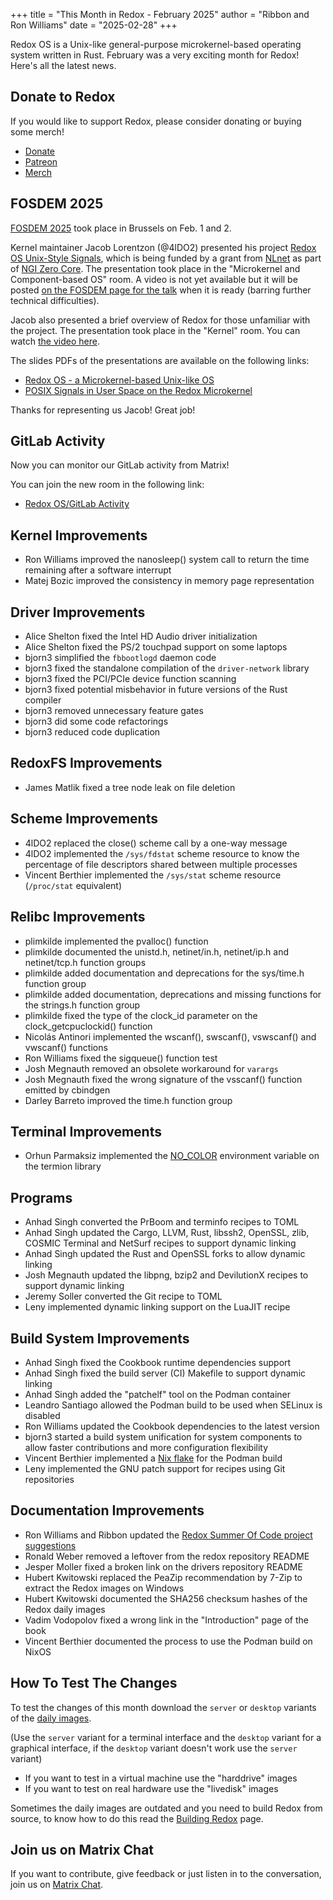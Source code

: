 +++
title = "This Month in Redox - February 2025"
author = "Ribbon and Ron Williams"
date = "2025-02-28"
+++

Redox OS is a Unix-like general-purpose microkernel-based operating system
written in Rust. February was a very exciting month for Redox! Here's all the latest news.

## Donate to Redox

If you would like to support Redox, please consider donating or buying some merch!

- [Donate](https://www.redox-os.org/donate/)
- [Patreon](https://www.patreon.com/redox_os)
- [Merch](https://redox-os.creator-spring.com/)

## FOSDEM 2025

[FOSDEM 2025](https://fosdem.org/2025/) took place in Brussels on Feb. 1 and 2.

Kernel maintainer Jacob Lorentzon (@4lDO2) presented his project [Redox OS Unix-Style Signals](https://nlnet.nl/project/RedoxOS-Signals/),
which is being funded by a grant from [NLnet](https://nlnet.nl/) as part of [NGI Zero Core](https://nlnet.nl/core/).
The presentation took place in the "Microkernel and Component-based OS" room.
A video is not yet available but it will be posted
[on the FOSDEM page for the talk](https://fosdem.org/2025/schedule/event/fosdem-2025-5670-posix-signals-in-user-space-on-the-redox-microkernel/)
when it is ready (barring further technical difficulties).

Jacob also presented a brief overview of Redox for those unfamiliar with the project.
The presentation took place in the "Kernel" room.
You can watch [the video here](https://fosdem.org/2025/schedule/event/fosdem-2025-5973-redox-os-a-microkernel-based-unix-like-os/).

The slides PDFs of the presentations are available on the following links:

- [Redox OS - a Microkernel-based Unix-like OS](https://fosdem.org/2025/events/attachments/fosdem-2025-5973-redox-os-a-microkernel-based-unix-like-os/slides/237675/redoxos-a_VThTapJ.pdf)
- [POSIX Signals in User Space on the Redox Microkernel](https://fosdem.org/2025/events/attachments/fosdem-2025-5670-posix-signals-in-user-space-on-the-redox-microkernel/slides/237172/posix-sig_whCJBqp.pdf)

Thanks for representing us Jacob! Great job!

## GitLab Activity

Now you can monitor our GitLab activity from Matrix!

You can join the new room in the following link:

- [Redox OS/GitLab Activity](https://matrix.to/#/#redox-gitlab-updates:matrix.org)

## Kernel Improvements

- Ron Williams improved the nanosleep() system call to return the time remaining after a software interrupt
- Matej Bozic improved the consistency in memory page representation

## Driver Improvements

- Alice Shelton fixed the Intel HD Audio driver initialization
- Alice Shelton fixed the PS/2 touchpad support on some laptops
- bjorn3 simplified the `fbbootlogd` daemon code
- bjorn3 fixed the standalone compilation of the `driver-network` library
- bjorn3 fixed the PCI/PCIe device function scanning
- bjorn3 fixed potential misbehavior in future versions of the Rust compiler
- bjorn3 removed unnecessary feature gates
- bjorn3 did some code refactorings
- bjorn3 reduced code duplication

## RedoxFS Improvements

- James Matlik fixed a tree node leak on file deletion

## Scheme Improvements

- 4lDO2 replaced the close() scheme call by a one-way message
- 4lDO2 implemented the `/sys/fdstat` scheme resource to know the percentage of file descriptors shared between multiple processes
- Vincent Berthier implemented the `/sys/stat` scheme resource (`/proc/stat` equivalent)

## Relibc Improvements

- plimkilde implemented the pvalloc() function
- plimkilde documented the unistd.h, netinet/in.h, netinet/ip.h and netinet/tcp.h function groups
- plimkilde added documentation and deprecations for the sys/time.h function group
- plimkilde added documentation, deprecations and missing functions for the strings.h function group
- plimkilde fixed the type of the clock_id parameter on the clock_getcpuclockid() function
- Nicolás Antinori implemented the wscanf(), swscanf(), vswscanf() and vwscanf() functions
- Ron Williams fixed the sigqueue() function test
- Josh Megnauth removed an obsolete workaround for `varargs`
- Josh Megnauth fixed the wrong signature of the vsscanf() function emitted by cbindgen
- Darley Barreto improved the time.h function group

## Terminal Improvements

- Orhun Parmaksiz implemented the [NO_COLOR](https://no-color.org/) environment variable on the termion library

## Programs

- Anhad Singh converted the PrBoom and terminfo recipes to TOML
- Anhad Singh updated the Cargo, LLVM, Rust, libssh2, OpenSSL, zlib, COSMIC Terminal and NetSurf recipes to support dynamic linking
- Anhad Singh updated the Rust and OpenSSL forks to allow dynamic linking
- Josh Megnauth updated the libpng, bzip2 and DevilutionX recipes to support dynamic linking
- Jeremy Soller converted the Git recipe to TOML
- Leny implemented dynamic linking support on the LuaJIT recipe

## Build System Improvements

- Anhad Singh fixed the Cookbook runtime dependencies support
- Anhad Singh fixed the build server (CI) Makefile to support dynamic linking
- Anhad Singh added the "patchelf" tool on the Podman container
- Leandro Santiago allowed the Podman build to be used when SELinux is disabled
- Ron Williams updated the Cookbook dependencies to the latest version
- bjorn3 started a build system unification for system components to allow faster contributions and more configuration flexibility
- Vincent Berthier implemented a [Nix flake](https://nixos.wiki/wiki/flakes) for the Podman build
- Leny implemented the GNU patch support for recipes using Git repositories

## Documentation Improvements

- Ron Williams and Ribbon updated the [Redox Summer Of Code project suggestions](https://www.redox-os.org/rsoc-project-suggestions)
- Ronald Weber removed a leftover from the redox repository README
- Jesper Moller fixed a broken link on the drivers repository README
- Hubert Kwitowski replaced the PeaZip recommendation by 7-Zip to extract the Redox images on Windows
- Hubert Kwitowski documented the SHA256 checksum hashes of the Redox daily images
- Vadim Vodopolov fixed a wrong link in the "Introduction" page of the book
- Vincent Berthier documented the process to use the Podman build on NixOS

## How To Test The Changes

To test the changes of this month download the `server` or `desktop` variants of the [daily images](https://static.redox-os.org/img/).

(Use the `server` variant for a terminal interface and the `desktop` variant for a graphical interface, if the `desktop` variant doesn't work use the `server` variant)

- If you want to test in a virtual machine use the "harddrive" images
- If you want to test on real hardware use the "livedisk" images

Sometimes the daily images are outdated and you need to build Redox from source, to know how to do this read the [Building Redox](https://doc.redox-os.org/book/podman-build.html) page.

## Join us on Matrix Chat

If you want to contribute, give feedback or just listen in to the conversation,
join us on [Matrix Chat](https://matrix.to/#/#redox-join:matrix.org).

<!--
Image HTML Code

<a href="/img/screenshot/image-name.png"><img class="img-responsive" alt="Description" src="/img/screenshot/image-name.png"/></a>

-->

<!--
## Discussion

Here are some links to discussion about this news post:

- [Fosstodon @redox]()
- [Fosstodon @soller]()
- [Patreon]()
- [Phoronix]()
- [Reddit /r/redox]()
- [Reddit /r/rust]()
- [X/Twitter @redox_os]()
-->
